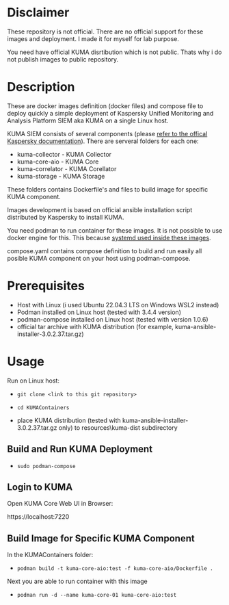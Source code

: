 # Disclaimer
These repository is not official. There are no official support for these images and deployment. I made it for myself for lab purpose.

You need have official KUMA disrtibution which is not public. Thats why i do not publish images to public repository.

# Description
These are docker images definition (docker files) and compose file to deploy quickly a simple deployment of Kaspersky Unified Monitoring and Analysis Platform SIEM aka KUMA on a single Linux host.

KUMA SIEM consists of several components (please [refer to the offical Kaspersky documentation](https://support.kaspersky.com/help/KUMA/3.0.2/en-US/217958.htm)). 
There are serveral folders for each one:
* kuma-collector - KUMA Collector 
* kuma-core-aio - KUMA Core
* kuma-correlator - KUMA Corellator
* kuma-storage - KUMA Storage

These folders contains Dockerfile's and files to build image for specific KUMA component. 

Images development is based on official ansible installation script distributed by Kaspersky to install KUMA.

You need podman to run container for these images. It is not possible to use docker engine for this. This because [systemd used inside these images](https://developers.redhat.com/blog/2019/04/24/how-to-run-systemd-in-a-container).

compose.yaml contains compose definition to build and run easily all posible KUMA component on your host using podman-compose.

# Prerequisites
* Host with Linux (i used Ubuntu 22.04.3 LTS on Windows WSL2 instead)
* Podman installed on Linux host (tested with 3.4.4 version)
* podman-compose installed on Linux host (tested with version 1.0.6)
* official tar archive with KUMA distribution (for example, kuma-ansible-installer-3.0.2.37.tar.gz)
# Usage
Run on Linux host:

* `git clone <link to this git repository>`

* `cd KUMAContainers`

* place KUMA distribution (tested with kuma-ansible-installer-3.0.2.37.tar.gz only) to resources\kuma-dist subdirectory

## Build and Run KUMA Deployment

* `sudo podman-compose`

## Login to KUMA

Open KUMA Core Web UI in Browser:

https://localhost:7220

## Build Image for Specific KUMA Component
In the KUMAContainers folder:
* `podman build -t kuma-core-aio:test -f kuma-core-aio/Dockerfile .`

Next you are able to run container with this image

* `podman run -d --name kuma-core-01 kuma-core-aio:test`



